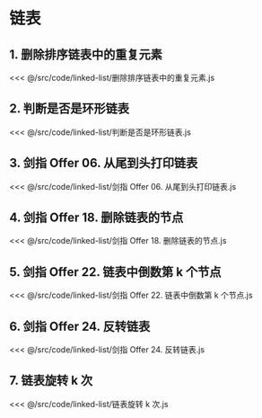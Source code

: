 # 链表

## 1. 删除排序链表中的重复元素

<<< @/src/code/linked-list/删除排序链表中的重复元素.js

## 2. 判断是否是环形链表

<<< @/src/code/linked-list/判断是否是环形链表.js

## 3. 剑指 Offer 06. 从尾到头打印链表

<<< @/src/code/linked-list/剑指 Offer 06. 从尾到头打印链表.js

## 4. 剑指 Offer 18. 删除链表的节点

<<< @/src/code/linked-list/剑指 Offer 18. 删除链表的节点.js

## 5. 剑指 Offer 22. 链表中倒数第 k 个节点

<<< @/src/code/linked-list/剑指 Offer 22. 链表中倒数第 k 个节点.js

## 6. 剑指 Offer 24. 反转链表

<<< @/src/code/linked-list/剑指 Offer 24. 反转链表.js

## 7. 链表旋转 k 次

<<< @/src/code/linked-list/链表旋转 k 次.js